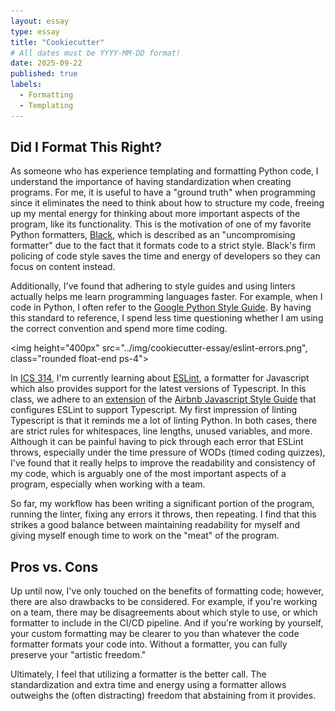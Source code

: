 ```yaml
---
layout: essay
type: essay
title: "Cookiecutter"
# All dates must be YYYY-MM-DD format!
date: 2025-09-22
published: true
labels:
  - Formatting
  - Templating
---
```


## Did I Format This Right?

As someone who has experience templating and formatting Python code, I understand the importance of having standardization when creating programs. For me, it is useful to have a "ground truth" when programming since it eliminates the need to think about how to structure my code, freeing up my mental energy for thinking about more important aspects of the program, like its functionality. This is the motivation of one of my favorite Python formatters, [Black](https://github.com/psf/black), which is described as an "uncompromising formatter" due to the fact that it formats code to a strict style. Black's firm policing of code style saves the time and energy of developers so they can focus on content instead.

Additionally, I've found that adhering to style guides and using linters actually helps me learn programming languages faster. For example, when I code in Python, I often refer to the [Google Python Style Guide](https://google.github.io/styleguide/pyguide.html). By having this standard to reference, I spend less time questioning whether I am using the correct convention and spend more time coding.

<img height="400px" src="../img/cookiecutter-essay/eslint-errors.png", class="rounded float-end ps-4">

In [ICS 314](https://courses.ics.hawaii.edu/ics314f25/index.html), I'm currently learning about [ESLint](https://eslint.org/), a formatter for Javascript which also provides support for the latest versions of Typescript. In this class, we adhere to an [extension](https://github.com/iamturns/eslint-config-airbnb-typescript) of the [Airbnb Javascript Style Guide](https://github.com/airbnb/javascript) that configures ESLint to support Typescript. My first impression of linting Typescript is that it reminds me a lot of linting Python. In both cases, there are strict rules for whitespaces, line lengths, unused variables, and more. Although it can be painful having to pick through each error that ESLint throws, especially under the time pressure of WODs (timed coding quizzes), I've found that it really helps to improve the readability and consistency of my code, which is arguably one of the most important aspects of a program, especially when working with a team.

So far, my workflow has been writing a significant portion of the program, running the linter, fixing any errors it throws, then repeating. I find that this strikes a good balance between maintaining readability for myself and giving myself enough time to work on the "meat" of the program.

## Pros vs. Cons
Up until now, I've only touched on the benefits of formatting code; however, there are also drawbacks to be considered. For example, if you're working on a team, there may be disagreements about which style to use, or which formatter to include in the CI/CD pipeline. And if you're working by yourself, your custom formatting may be clearer to you than whatever the code formatter formats your code into. Without a formatter, you can fully preserve your "artistic freedom."

Ultimately, I feel that utilizing a formatter is the better call. The standardization and extra time and energy using a formatter allows outweighs the (often distracting) freedom that abstaining from it provides.

